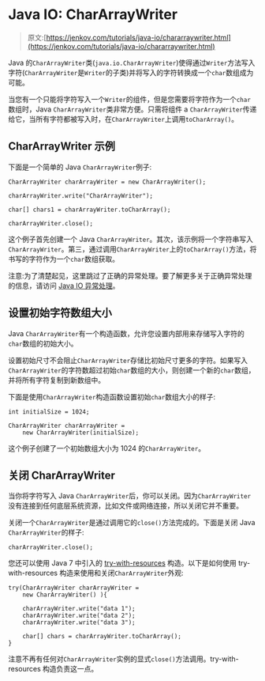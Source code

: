 # Java IO: CharArrayWriter

> 原文:[https://jenkov.com/tutorials/java-io/chararraywriter.html](https://jenkov.com/tutorials/java-io/chararraywriter.html)

Java 的`CharArrayWriter`类(`java.io.CharArrayWriter`)使得通过`Writer`方法写入字符(`CharArrayWriter`是`Writer`的子类)并将写入的字符转换成一个`char`数组成为可能。

当您有一个只能将字符写入一个`Writer`的组件，但是您需要将字符作为一个`char`数组时，Java `CharArrayWriter`类非常方便。只需将组件 a `CharArrayWriter`传递给它，当所有字符都被写入时，在`CharArrayWriter`上调用`toCharArray()`。

## CharArrayWriter 示例

下面是一个简单的 Java `CharArrayWriter`例子:

```
CharArrayWriter charArrayWriter = new CharArrayWriter();

charArrayWriter.write("CharArrayWriter");

char[] chars1 = charArrayWriter.toCharArray();

charArrayWriter.close();

```

这个例子首先创建一个 Java `CharArrayWriter`。其次，该示例将一个字符串写入`CharArrayWriter`。第三，通过调用`CharArrayWriter`上的`toCharArray()`方法，将书写的字符作为一个`char`数组获取。

注意:为了清楚起见，这里跳过了正确的异常处理。要了解更多关于正确异常处理的信息，请访问 [Java IO 异常处理](io-exception-handling.html)。

## 设置初始字符数组大小

Java `CharArrayWriter`有一个构造函数，允许您设置内部用来存储写入字符的`char`数组的初始大小。

设置初始尺寸不会阻止`CharArrayWriter`存储比初始尺寸更多的字符。如果写入`CharArrayWriter`的字符数超过初始`char`数组的大小，则创建一个新的`char`数组，并将所有字符复制到新数组中。

下面是使用`CharArrayWriter`构造函数设置初始`char`数组大小的样子:

```
int initialSize = 1024;

CharArrayWriter charArrayWriter =
    new CharArrayWriter(initialSize);

```

这个例子创建了一个初始数组大小为 1024 的`CharArrayWriter`。

## 关闭 CharArrayWriter

当你将字符写入 Java `CharArrayWriter`后，你可以关闭。因为`CharArrayWriter`没有连接到任何底层系统资源，比如文件或网络连接，所以关闭它并不重要。

关闭一个`CharArrayWriter`是通过调用它的`close()`方法完成的。下面是关闭 Java `CharArrayWriter`的样子:

```
charArrayWriter.close();

```

您还可以使用 Java 7 中引入的 [try-with-resources](/java-exception-handling/try-with-resources.html) 构造。以下是如何使用 try-with-resources 构造来使用和关闭`CharArrayWriter`外观:

```
try(CharArrayWriter charArrayWriter =
    new CharArrayWriter() ){

    charArrayWriter.write("data 1");
    charArrayWriter.write("data 2");
    charArrayWriter.write("data 3");

    char[] chars = charArrayWriter.toCharArray();
}

```

注意不再有任何对`CharArrayWriter`实例的显式`close()`方法调用。try-with-resources 构造负责这一点。